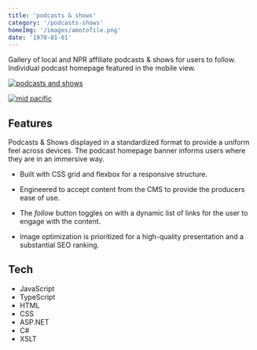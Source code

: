 ```yaml
---
title: 'podcasts & shows'
category: '/podcasts-shows'
homeImg: '/images/amotoTile.png'
date: '1970-01-01'
---
```


Gallery of local and NPR affiliate podcasts & shows for users to follow. Individual podcast homepage featured in the mobile view.

[![podcasts and shows](/images/capOrig.png "podcasts and shows")](https://www.capradio.org/podcasts-shows)

<!-- Mob img intrinsic size 370x663 for proper placement & scaling -->
[![mid pacific](/images/podshowMob.png "mid pacific")](https://www.capradio.org/news/mid-pacific/)

## Features
Podcasts & Shows displayed in a standardized format to provide a uniform feel across devices. The podcast homepage banner informs users where they are in an immersive way.

- Built with CSS grid and flexbox for a responsive structure.

- Engineered to accept content from the CMS to provide the producers ease of use.

- The *follow* button toggles on with a dynamic list of links for the user to engage with the content.

- Image optimization is prioritized for a high-quality presentation and a substantial SEO ranking.

## Tech
- JavaScript
- TypeScript
- HTML
- CSS
- ASP.NET
- C#
- XSLT